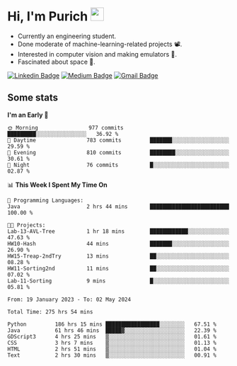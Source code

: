 <h1 align="left">Hi, I'm Purich
<img src="https://media.giphy.com/media/hvRJCLFzcasrR4ia7z/giphy.gif" width="30px"/></h1>

* Currently an engineering student.
* Done moderate of machine-learning-related projects :film_projector:.
* Interested in computer vision and making emulators :space_invader:.
* Fascinated about space :milky_way:.

[![Linkedin Badge](https://img.shields.io/badge/-Purich-blue?style=flat-square&logo=Linkedin&logoColor=white&link=https://www.linkedin.com/in/purich-siritip-16b3b3255/)](https://www.linkedin.com/in/purich-siritip-16b3b3255) [![Medium Badge](https://img.shields.io/badge/-@purich-gray?style=flat-square&labelColor=000000&logo=Medium&link=https://medium.com/@phuritsiritip)](https://medium.com/@phuritsiritip)
[![Gmail Badge](https://img.shields.io/badge/-mark.phurit@gmail.com-c14438?style=flat-square&logo=Gmail&logoColor=white&link=mailto:mark.phurit@gmail.com)](mailto:mark.phurit@gmail.com)

## Some stats

  
  <!--START_SECTION:waka-->
**I'm an Early 🐤** 

```text
🌞 Morning                977 commits         █████████░░░░░░░░░░░░░░░░   36.92 % 
🌆 Daytime                783 commits         ███████░░░░░░░░░░░░░░░░░░   29.59 % 
🌃 Evening                810 commits         ████████░░░░░░░░░░░░░░░░░   30.61 % 
🌙 Night                  76 commits          █░░░░░░░░░░░░░░░░░░░░░░░░   02.87 % 
```


📊 **This Week I Spent My Time On** 

```text
💬 Programming Languages: 
Java                     2 hrs 44 mins       █████████████████████████   100.00 % 

🐱‍💻 Projects: 
Lab-13-AVL-Tree          1 hr 18 mins        ████████████░░░░░░░░░░░░░   47.63 % 
HW10-Hash                44 mins             ███████░░░░░░░░░░░░░░░░░░   26.90 % 
HW15-Treap-2ndTry        13 mins             ██░░░░░░░░░░░░░░░░░░░░░░░   08.28 % 
HW11-Sorting2nd          11 mins             ██░░░░░░░░░░░░░░░░░░░░░░░   07.02 % 
Lab-11-Sorting           9 mins              █░░░░░░░░░░░░░░░░░░░░░░░░   05.81 % 
```


<!--END_SECTION:waka-->

  <!--START_SECTION:waka-simple-->

```text
From: 19 January 2023 - To: 02 May 2024

Total Time: 275 hrs 54 mins

Python         186 hrs 15 mins █████████████████░░░░░░░░   67.51 %
Java           61 hrs 46 mins  █████▓░░░░░░░░░░░░░░░░░░░   22.39 %
GDScript3      4 hrs 25 mins   ▒░░░░░░░░░░░░░░░░░░░░░░░░   01.61 %
CSS            3 hrs 7 mins    ▒░░░░░░░░░░░░░░░░░░░░░░░░   01.13 %
HTML           2 hrs 51 mins   ▒░░░░░░░░░░░░░░░░░░░░░░░░   01.04 %
Text           2 hrs 30 mins   ▒░░░░░░░░░░░░░░░░░░░░░░░░   00.91 %
```

<!--END_SECTION:waka-simple-->

  <!--![Anurag's GitHub stats](https://github-readme-stats.vercel.app/api?username=vikimark&show_icons=true&theme=gruvbox_light)-->
  
<!--
**vikimark/vikimark** is a ✨ _special_ ✨ repository because its `README.md` (this file) appears on your GitHub profile.

Here are some ideas to get you started:

- 🔭 I’m currently working on ...
- 🌱 I’m currently learning ...
- 👯 I’m looking to collaborate on ...
- 🤔 I’m looking for help with ...
- 💬 Ask me about ...
- 📫 How to reach me: ...
- 😄 Pronouns: ...
- ⚡ Fun fact: ...
-->

